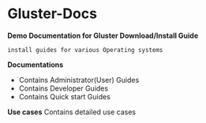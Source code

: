 # Gluster-Docs

**Demo Documentation for Gluster Download/Install Guide**

    install guides for various Operating systems

**Documentations**
-  Contains Administrator(User) Guides
-  Contains Developer Guides
-  Contains Quick start Guides

**Use cases**
    Contains detailed use cases 
